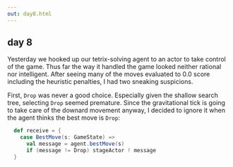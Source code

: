 ```yaml
---
out: day8.html
---
```


day 8
-----

Yesterday we hooked up our tetrix-solving agent to an actor to take control of the game. Thus far the way it handled the game looked neither rational nor intelligent. After seeing many of the moves evaluated to 0.0 score including the heuristic penalties, I had two sneaking suspicions.

First, `Drop` was never a good choice. Especially given the shallow search tree, selecting `Drop` seemed premature. Since the gravitational tick is going to take care of the downard movement anyway, I decided to ignore it when the agent thinks the best move is `Drop`:

```scala
  def receive = {
    case BestMove(s: GameState) =>
      val message = agent.bestMove(s)
      if (message != Drop) stageActor ! message
  }
```
